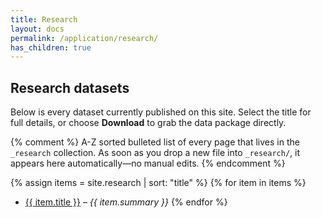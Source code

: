 ```yaml
---
title: Research
layout: docs
permalink: /application/research/
has_children: true
---
```


## Research datasets

Below is every dataset currently published on this site.
Select the title for full details, or choose **Download** to grab the data package directly.

{% comment %}
A-Z sorted bulleted list of every page that lives in the `_research` collection.
As soon as you drop a new file into `_research/`, it appears here automatically—no manual edits.
{% endcomment %}

{% assign items = site.research | sort: "title" %}
{% for item in items %}
* <a href="{{ item.url | relative_url }}">{{ item.title }}</a> – <em>{{ item.summary }}</em>
{% endfor %}
